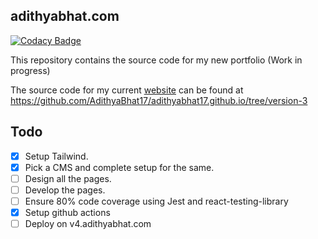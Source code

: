 ## adithyabhat.com

[![Codacy Badge](https://api.codacy.com/project/badge/Grade/cc374861dc924f6f8e2f3175cf29e81a)](https://app.codacy.com/manual/adithyabhat17.ab/adithyabhat.com?utm_source=github.com&utm_medium=referral&utm_content=AdithyaBhat17/adithyabhat.com&utm_campaign=Badge_Grade_Settings)

This repository contains the source code for my new portfolio (Work in progress)

The source code for my current [website](https://www.adithyabhat.com) can be found at https://github.com/AdithyaBhat17/adithyabhat17.github.io/tree/version-3

## Todo

- [x] Setup Tailwind.
- [x] Pick a CMS and complete setup for the same.
- [ ] Design all the pages.
- [ ] Develop the pages.
- [ ] Ensure 80% code coverage using Jest and react-testing-library
- [x] Setup github actions
- [ ] Deploy on v4.adithyabhat.com
